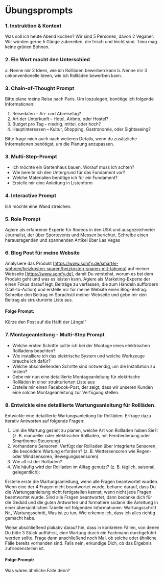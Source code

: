 # Übungsprompts

### 1. Instruktion & Kontext
Was soll ich heute Abend kochen? Wir sind 5 Personen, davon 2 Veganer. Wir würden gerne 5 Gänge zubereiten, die frisch und leicht sind. Timo mag keine grünen Bohnen.

### 2. Ein Wort macht den Unterschied
a. Nenne mir 3 Ideen, wie ich Rollläden bewerben kann
b. Nenne mir 3 unkonventionelle Ideen, wie ich Rollläden bewerben kann.


### 3. Chain-of-Thought Prompt
Bitte plane meine Reise nach Paris. Um loszulegen, benötige ich folgende Informationen:
1. Reisedaten – An- und Abreisetag?
2. Art der Unterkunft – Hotel, Airbnb, oder Hostel?
3. Budget pro Tag – niedrig, mittel, oder hoch?
4. Hauptinteressen – Kultur, Shopping, Gastronomie, oder Sightseeing?

Bitte frage mich auch nach weiteren Details, wenn du zusätzliche Informationen benötigst, um die Planung anzupassen.

### 3. Multi-Step-Prompt
- Ich möchte ein Gartenhaus bauen. Worauf muss ich achten?
- Wie bereite ich den Untergrund für das  Fundament vor?
- Welche Materialien benötige ich für ein Fundament?
- Erstelle mir eine Anleitung in Listenform

### 4. Interactive Prompt
Ich möchte eine Wand streichen.

### 5. Role Prompt
Agiere als erfahrener Experte für Rodeos in den USA und ausgezeichneter Journalist, der über Sportevents und Messen berichtet. Schreibe  einen herausragenden und spannenden Artikel über Las Vegas 

### 6. Blog Post für meine Website
Analysiere das Produkt [https://www.somfy.de/smarter-wohnen/heizkosten-sparen/heizkosten-sparen-mit-tahoma] auf meiner Webseite [https://www.somfy.de], damit Du verstehst, worum es bei dem Produkt geht und was es leisten kann. Agiere als Marketing-Experte der einen Fokus darauf legt, Beiträge zu verfassen, die zum Handeln auffordern (Call-to-Action) und erstelle mir für meine Website einen Blog-Beitrag. Schreibe den Beitrag im Sprachstil meiner Webseite und gebe mir den Beitrag als strukturierte Liste aus.

#### Folge Prompt:
Kürze den Post auf die Hälft der Länge!“

### 7. Montageanleitung - Multi-Step Prompt
- Welche ersten Schritte sollte ich bei der Montage eines elektrischen Rollladens beachten?
- Wie installiere ich das elektrische System und welche Werkzeuge brauche ich dafür?
- Welche abschließenden Schritte sind notwendig, um die Installation zu testen?
- Gebe mir nun eine detaillierte Montageanleitung für elektrische Rollläden in einer strukturierten Liste aus
- Erstelle mir einen Facebook-Post, der zeigt, dass wir unseren Kunden eine solche Montageanleitung zur Verfügung stellen.

### 8. Entwickle eine detaillierte Wartungsanleitung für Rollläden.
Entwickle eine detaillierte Wartungsanleitung für Rollläden. Erfrage dazu iterativ Antworten auf folgende Fragen:

1. Um die Wartung gezielt zu planen, welche Art von Rollladen haben Sie?: (z. B. manueller oder elektrischer Rollladen, mit Fernbedienung oder Smarthome-Steuerung)
2. Vorhandene Sensoren: Verfügt der Rollladen über integrierte Sensoren, die besondere Wartung erfordern? (z. B. Wettersensoren wie Regen- oder Windsensoren, Bewegungssensoren)
3. Wie alt ist der Rollladen?
4. Wie häufig wird der Rollladen im Alltag genutzt? (z. B. täglich, saisonal, gelegentlich):

Erstelle erste die Wartungsanleitung, wenn alle Fragen beantwortet wurden. Wenn eine der 4 Fragen nicht beantwortet wurde, beharre darauf, dass Du die Wartungsanleitung nicht fertigstellen kannst, wenn nicht jede Fragen beantwortet wurde.
Sind alle Fragen beantwortet, dann bedanke dich für die Geduld und die guten Antworten und formatiere sodann die Anleitung in einer übersichtlichen Tabelle mit folgenden Informationen: Wartungsschritt Nr., Wartungsschritt, Was ist zu tun, Wie erkenne ich, dass ich alles richtig gemacht habe.

Weise abschließend plakativ darauf hin, dass in konkreten Fällen, von denen Du bitte 3 Stück aufführst, eine Wartung durch ein Fachmann durchgeführt werden sollte. Frage dann anschließend noch Mal, ob solche oder ähnliche Fälle bereits vorhanden sind. Falls nein, erkundige Dich, ob das Ergebnis zufriedenstellen ist.

#### Folge Prompt:
Was wären ähnliche Fälle denn?
